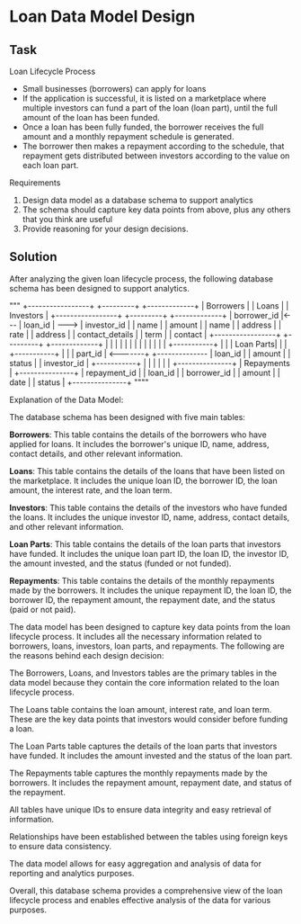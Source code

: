 # Loan Data Model Design

## Task

Loan Lifecycle Process

- Small​ ​businesses (​borrowers​) can apply for loans
- If the application is successful, it is listed on a marketplace where multiple investors ​can
fund a part of the loan (​loan part​), until the full amount of the loan has been funded.
- Once a loan has been fully funded, the ​borrower​ receives the full amount and a monthly
​repayment schedule​ is generated.
- The ​borrower​ then makes a repayment according to the schedule, that repayment gets
distributed between ​investors​ according to the value on each loan part.

Requirements

1. Design data model as a database schema to support analytics
2. The schema should capture key data points from above, plus any others that you think
are useful
3. Provide reasoning for your design decisions.

## Solution

After analyzing the given loan lifecycle process, the following database schema has been designed to support analytics.

"""
+-----------------+     +---------+      +-------------+
|    Borrowers    |     |  Loans  |      | Investors   |
+-----------------+     +---------+      +-------------+
| borrower_id     |<--- | loan_id | ---> | investor_id |
| name            |     | amount  |      | name        |
| address         |     | rate    |      | address     |
| contact_details |     | term    |      | contact     |
+-----------------+     +---------+      +-------------+
          |                    |                |
          |                    |                |
          |                    |                |
          |                    |                |
          |               +-----------+         |
          |               | Loan Parts|         |
          |               +-----------+         |
          |               | part_id   | <-------+
          +-------------- | loan_id   |
                          | amount    |
                          | status      |
                          | investor_id |
                          +-----------+
                                      |
                                      |
                                      |
                                      |
                                      |
                                      |
                             +---------------+
                             |  Repayments   |
                             +---------------+
                             | repayment_id  |
                             | loan_id       |
                             | borrower_id   |
                             | amount        |
                             | date          |
                             | status        |
                             +---------------+
""""

Explanation of the Data Model:

The database schema has been designed with five main tables:

**Borrowers**: This table contains the details of the borrowers who have applied for loans. It includes the borrower's unique ID, name, address, contact details, and other relevant information.

**Loans**: This table contains the details of the loans that have been listed on the marketplace. It includes the unique loan ID, the borrower ID, the loan amount, the interest rate, and the loan term.

**Investors**: This table contains the details of the investors who have funded the loans. It includes the unique investor ID, name, address, contact details, and other relevant information.

**Loan Parts**: This table contains the details of the loan parts that investors have funded. It includes the unique loan part ID, the loan ID, the investor ID, the amount invested, and the status (funded or not funded).

**Repayments**: This table contains the details of the monthly repayments made by the borrowers. It includes the unique repayment ID, the loan ID, the borrower ID, the repayment amount, the repayment date, and the status (paid or not paid).

The data model has been designed to capture key data points from the loan lifecycle process. It includes all the necessary information related to borrowers, loans, investors, loan parts, and repayments. The following are the reasons behind each design decision:

The Borrowers, Loans, and Investors tables are the primary tables in the data model because they contain the core information related to the loan lifecycle process.

The Loans table contains the loan amount, interest rate, and loan term. These are the key data points that investors would consider before funding a loan.

The Loan Parts table captures the details of the loan parts that investors have funded. It includes the amount invested and the status of the loan part.

The Repayments table captures the monthly repayments made by the borrowers. It includes the repayment amount, repayment date, and status of the repayment.

All tables have unique IDs to ensure data integrity and easy retrieval of information.

Relationships have been established between the tables using foreign keys to ensure data consistency.

The data model allows for easy aggregation and analysis of data for reporting and analytics purposes.

Overall, this database schema provides a comprehensive view of the loan lifecycle process and enables effective analysis of the data for various purposes.
